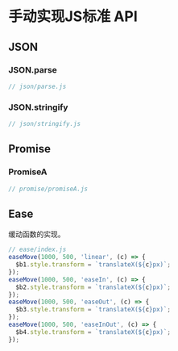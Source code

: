 # 手动实现JS标准 API

## JSON

### JSON.parse

```js
// json/parse.js
```

### JSON.stringify

```js
// json/stringify.js
```

## Promise

### PromiseA

```js
// promise/promiseA.js
```

## Ease

缓动函数的实现。

```js
// ease/index.js
easeMove(1000, 500, 'linear', (c) => {
  $b1.style.transform = `translateX(${c}px)`;
});
easeMove(1000, 500, 'easeIn', (c) => {
  $b2.style.transform = `translateX(${c}px)`;
});
easeMove(1000, 500, 'easeOut', (c) => {
  $b3.style.transform = `translateX(${c}px)`;
});
easeMove(1000, 500, 'easeInOut', (c) => {
  $b4.style.transform = `translateX(${c}px)`;
});
```